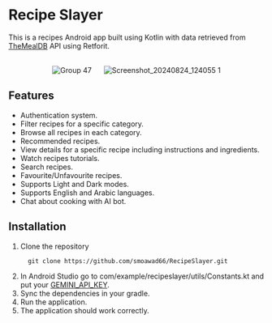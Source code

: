 # Recipe Slayer
This is a recipes Android app built using Kotlin with data retrieved from [TheMealDB](https://www.themealdb.com/api.php) API using Retforit.
<br><br>
<p align="center">
  <img src="https://github.com/user-attachments/assets/78d41049-014e-4491-8900-ba388ece313f" alt="Group 47" style="margin-right: 20px;"/>
  <img src="https://github.com/user-attachments/assets/c8a0f0fd-5e37-4eee-8b01-cfd944d5948b" alt="Screenshot_20240824_124055 1"/>
</p>




## Features
- Authentication system.
- Filter recipes for a specific category.
- Browse all recipes in each category.
- Recommended recipes.
- View details for a specific recipe including instructions and ingredients.
- Watch recipes tutorials.
- Search recipes.
- Favourite/Unfavourite recipes.
- Supports Light and Dark modes.
- Supports English and Arabic languages.
- Chat about cooking with AI bot.



## Installation
1. Clone the repository
   ```
     git clone https://github.com/smoawad66/RecipeSlayer.git
   ```
2. In Android Studio go to com/example/recipeslayer/utils/Constants.kt and put your [GEMINI_API_KEY](https://aistudio.google.com/app/apikey).
3. Sync the dependencies in your gradle.
4. Run the application.
5. The application should work correctly.
